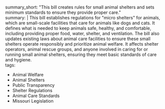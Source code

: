summary_short: "This bill creates rules for small animal shelters and sets minimum standards to ensure they provide proper care."  
summary: |
  This bill establishes regulations for "micro shelters" for animals, which are small-scale facilities that care for animals like dogs and cats. It defines what is needed to keep animals safe, healthy, and comfortable, including providing proper food, water, shelter, and ventilation. The bill also updates existing laws about animal care facilities to ensure these small shelters operate responsibly and prioritize animal welfare. It affects shelter operators, animal rescue groups, and anyone involved in caring for or running small animal shelters, ensuring they meet basic standards of care and hygiene.  
tags:
  - Animal Welfare
  - Animal Shelters
  - Public Transparency
  - Shelter Regulations
  - Animal Care Standards
  - Missouri Legislation
